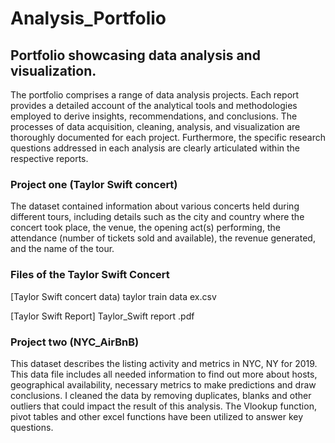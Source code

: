 # Analysis_Portfolio
## Portfolio showcasing data analysis and visualization. 
The portfolio comprises a range of data analysis projects. Each report provides a detailed account of the analytical tools and methodologies employed to derive insights, recommendations, and conclusions. The processes of data acquisition, cleaning, analysis, and visualization are thoroughly documented for each project. Furthermore, the specific research questions addressed in each analysis are clearly articulated within the respective reports.
### Project one (Taylor Swift concert)
The dataset contained information about various concerts held during different tours, including details such as the city and country where the concert took place, the venue, the opening act(s) performing, the attendance (number of tickets sold and available), the revenue generated, and the name of the tour.
### Files of the Taylor Swift Concert
[Taylor Swift concert data)
taylor train data ex.csv

[Taylor Swift Report]
Taylor_Swift report .pdf

### Project two (NYC_AirBnB)
This dataset describes the listing activity and metrics in NYC, NY for 2019. This data file includes all needed information to find out more about hosts, geographical availability, necessary metrics to make predictions and draw conclusions. I cleaned the data by removing duplicates, blanks and other outliers that could impact the result of this analysis. The Vlookup function, pivot tables and other excel functions have been utilized to answer key questions.





